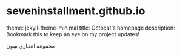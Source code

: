 # seveninstallment.github.io
theme: jekyll-theme-minimal
title: Octocat's homepage
description: Bookmark this to keep an eye on my project updates!

مجموعه اعتباری سِوِن
